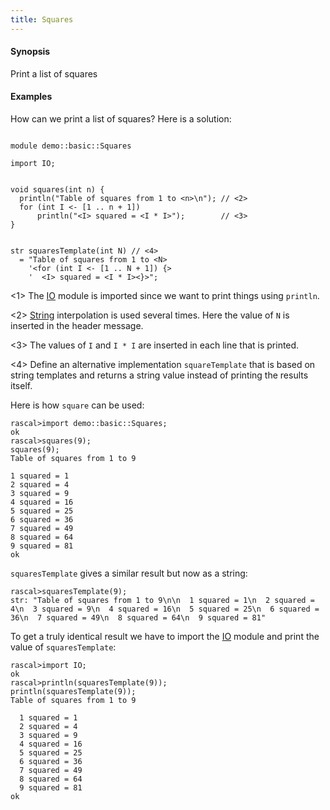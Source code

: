 ```yaml
---
title: Squares
---
```


#### Synopsis

Print a list of squares

#### Examples

How can we print a list of squares? Here is a solution:

```rascal 

module demo::basic::Squares

import IO;


void squares(int n) {
  println("Table of squares from 1 to <n>\n"); // <2>
  for (int I <- [1 .. n + 1])
      println("<I> squared = <I * I>");        // <3>
}


str squaresTemplate(int N) // <4>
  = "Table of squares from 1 to <N>
    '<for (int I <- [1 .. N + 1]) {>
    '  <I> squared = <I * I><}>";

```
           
<1> The [IO](../../../Library/IO.md) module is imported since we want to print things using `println`.

<2> [String](../../../Rascal/Expressions/Values/String/index.md) interpolation is used several times.
    Here the value of `N` is inserted in the header message.

<3> The values of `I` and `I * I` are inserted in each line that is printed.

<4> Define an alternative implementation `squareTemplate` that is based on string templates 
    and returns a string value instead of printing the results itself.

Here is how `square` can be used:

```rascal-shell 
rascal>import demo::basic::Squares;
ok
rascal>squares(9);
squares(9);
Table of squares from 1 to 9

1 squared = 1
2 squared = 4
3 squared = 9
4 squared = 16
5 squared = 25
6 squared = 36
7 squared = 49
8 squared = 64
9 squared = 81
ok
```

`squaresTemplate` gives a similar result but now as a string:

```rascal-shell ,continue
rascal>squaresTemplate(9);
str: "Table of squares from 1 to 9\n\n  1 squared = 1\n  2 squared = 4\n  3 squared = 9\n  4 squared = 16\n  5 squared = 25\n  6 squared = 36\n  7 squared = 49\n  8 squared = 64\n  9 squared = 81"
```

To get a truly identical result we have to import the [IO](../../../Library/IO.md) module 
and print the value of `squaresTemplate`:

```rascal-shell ,continue
rascal>import IO;
ok
rascal>println(squaresTemplate(9));
println(squaresTemplate(9));
Table of squares from 1 to 9

  1 squared = 1
  2 squared = 4
  3 squared = 9
  4 squared = 16
  5 squared = 25
  6 squared = 36
  7 squared = 49
  8 squared = 64
  9 squared = 81
ok
```



